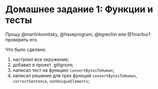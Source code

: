 # Домашнее задание 1: Функции и тесты

Прошу @martinkomitsky, @haseprogram, @kgrechin или @1marbur1 проверить его.

Что было сделано:

1. настроил все окружение;
2. добавил в проект .gitignore;
3. написал тест на функцию `convertBytesToHuman`;
4. написал решение для трех функций `convertBytesToHuman`, `correctSentence`, `nonUniqueElements`;
